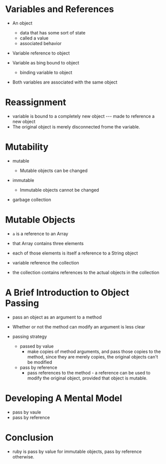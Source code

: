 # Variables and References

- An object
  - data that has some sort of state
  - called a value
  - associated behavior

- Variable reference to object
- Variable as bing bound to object
  - binding variable to object

- Both variables are associated with the same object

# Reassignment

- variable is bound to a completely new object --- made to reference a new object
- The original object is merely disconnected frome the variable.

# Mutability

- mutable
  - Mutable objects can be changed
- immutable
  - Immutable objects cannot be changed

- garbage collection

# Mutable Objects

- `a` is a reference to an Array
- that Array contains three elements
- each of those elements is itself a reference to a String object

- variable reference the collection
- the collection contains references to the actual objects in the collection

# A Brief Introduction to Object Passing

- pass an object as an argument to a method
- Whether or not the method can modify an argument is less clear

- passing strategy
  - passed by value
    - make copies of method arguments, and pass those copies to the method, since they are merely copies, the original objects can't be modified
  - pass by reference
    - pass references to the method - a reference can be used to modify the original object, provided that object is mutable.

# Developing A Mental Model

- pass by vaule
- pass by reference

# Conclusion
- ruby is pass by value for immutable objects, pass by reference otherwise.

